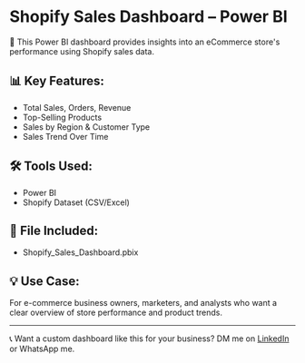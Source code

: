 # Shopify Sales Dashboard – Power BI

🚀 This Power BI dashboard provides insights into an eCommerce store's performance using Shopify sales data.

## 📊 Key Features:
- Total Sales, Orders, Revenue
- Top-Selling Products
- Sales by Region & Customer Type
- Sales Trend Over Time

## 🛠 Tools Used:
- Power BI
- Shopify Dataset (CSV/Excel)

## 📁 File Included:
- Shopify_Sales_Dashboard.pbix

## 💡 Use Case:
For e-commerce business owners, marketers, and analysts who want a clear overview of store performance and product trends.

---

📞 Want a custom dashboard like this for your business?
DM me on [LinkedIn](https://www.linkedin.com/in/karunakarreddy-dataanalyst-businessanalyst-bangalore?utm_source=share&utm_campaign=share_via&utm_content=profile&utm_medium=android_app
) or WhatsApp me.
